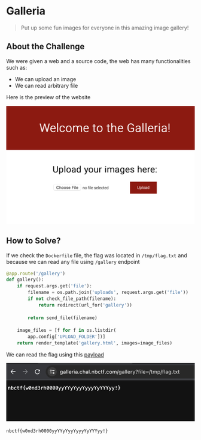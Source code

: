 # Galleria
> Put up some fun images for everyone in this amazing image gallery!

## About the Challenge
We were given a web and a source code, the web has many functionalities such as:
* We can upload an image
* We can read arbitrary file

Here is the preview of the website

![preview](images/preview.png)

## How to Solve?
If we check the `Dockerfile` file, the flag was located in `/tmp/flag.txt` and because we can read any file using `/gallery` endpoint

```python
@app.route('/gallery')
def gallery():
    if request.args.get('file'):
        filename = os.path.join('uploads', request.args.get('file'))
        if not check_file_path(filename):
            return redirect(url_for('gallery'))

        return send_file(filename)

    image_files = [f for f in os.listdir(
        app.config['UPLOAD_FOLDER'])]
    return render_template('gallery.html', images=image_files)
```

We can read the flag using this [payload](https://galleria.chal.nbctf.com/gallery?file=/tmp/flag.txt)

![flag](images/flag.png)

```
nbctf{w0nd3rh0000yyYYyYyyYyyyYyYYYyy!}
```